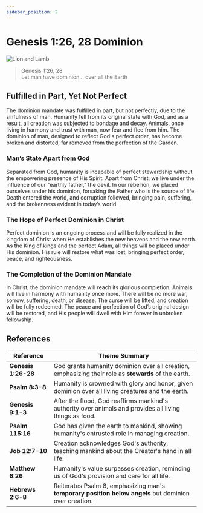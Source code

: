 ```yaml
---
sidebar_position: 2
---
```


# Genesis 1:26, 28 Dominion



![Lion and Lamb](./lion-lamb.png)


> Genesis 1:26, 28 \
> Let man have dominion... over all the Earth


## Fulfilled in Part, Yet Not Perfect
The dominion mandate was fulfilled in part, but not perfectly, due to the sinfulness of man. Humanity fell from its original state with God, and as a result, all creation was subjected to bondage and decay. Animals, once living in harmony and trust with man, now fear and flee from him. The dominion of man, designed to reflect God's perfect order, has become broken and distorted, far removed from the perfection of the Garden.

### Man’s State Apart from God
Separated from God, humanity is incapable of perfect stewardship without the empowering presence of His Spirit. Apart from Christ, we live under the influence of our "earthly father," the devil. In our rebellion, we placed ourselves under his dominion, forsaking the Father who is the source of life. Death entered the world, and corruption followed, bringing pain, suffering, and the brokenness evident in today’s world.

### The Hope of Perfect Dominion in Christ
Perfect dominion is an ongoing process and will be fully realized in the kingdom of Christ when He establishes the new heavens and the new earth. As the King of kings and the perfect Adam, all things will be placed under His dominion. His rule will restore what was lost, bringing perfect order, peace, and righteousness.

### The Completion of the Dominion Mandate
In Christ, the dominion mandate will reach its glorious completion. Animals will live in harmony with humanity once more. There will be no more war, sorrow, suffering, death, or disease. The curse will be lifted, and creation will be fully redeemed. The peace and perfection of God’s original design will be restored, and His people will dwell with Him forever in unbroken fellowship.



## References

| **Reference**       | **Theme Summary**                                                                                       |
| ------------------- | ------------------------------------------------------------------------------------------------------- |
| **Genesis 1:26-28** | God grants humanity dominion over all creation, emphasizing their role as **stewards** of the earth.        |
| **Psalm 8:3-8**     | Humanity is crowned with glory and honor, given dominion over all living creatures and the earth.       |
| **Genesis 9:1-3**   | After the flood, God reaffirms mankind's authority over animals and provides all living things as food. |
| **Psalm 115:16**    | God has given the earth to mankind, showing humanity's entrusted role in managing creation.             |
| **Job 12:7-10**     | Creation acknowledges God's authority, teaching mankind about the Creator's hand in all life.           |
| **Matthew 6:26**    | Humanity's value surpasses creation, reminding us of God's provision and care for all life.             |
| **Hebrews 2:6-8**   | Reiterates Psalm 8, emphasizing man's **temporary position below angels** but dominion over creation.       |
